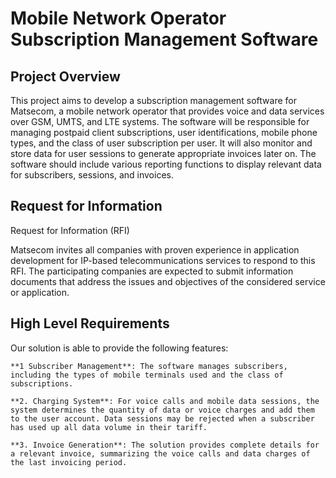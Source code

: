 # Mobile Network Operator Subscription Management Software
## Project Overview
This project aims to develop a subscription management software for Matsecom, a mobile network operator that provides voice and data services over GSM, UMTS, 
and LTE systems. The software will be responsible for managing postpaid client subscriptions, user identifications, mobile phone types, and the class of user
subscription per user. It will also monitor and store data for user sessions to generate appropriate invoices later on. 
The software should include various reporting functions to display relevant data for subscribers, sessions, and invoices.

## Request for Information
Request for Information (RFI)

Matsecom invites all companies with proven experience in application development for IP-based telecommunications services to respond to this RFI. 
The participating companies are expected to submit information documents that address the issues and objectives of the considered service or application. 

## High Level Requirements
Our solution is able to provide the following features:

    **1 Subscriber Management**: The software manages subscribers, including the types of mobile terminals used and the class of subscriptions.

    **2. Charging System**: For voice calls and mobile data sessions, the system determines the quantity of data or voice charges and add them to the user account. Data sessions may be rejected when a subscriber has used up all data volume in their tariff.

    **3. Invoice Generation**: The solution provides complete details for a relevant invoice, summarizing the voice calls and data charges of the last invoicing period.
